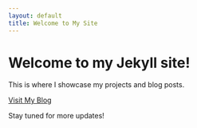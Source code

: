 ```yaml
---
layout: default
title: Welcome to My Site
---
```


# Welcome to my Jekyll site!

This is where I showcase my projects and blog posts.

[Visit My Blog](https://salasnorman.github.io/blog)  
<!-- Replace 'username' with your GitHub username -->

Stay tuned for more updates!